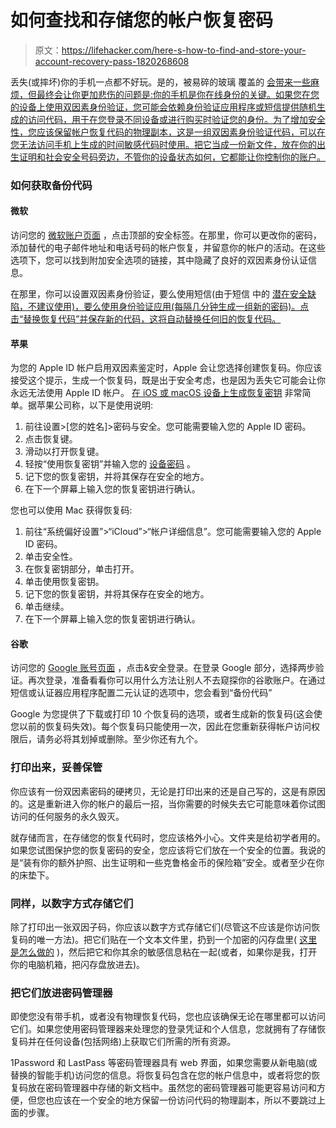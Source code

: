 # 如何查找和存储您的帐户恢复密码

> 原文：<https://lifehacker.com/here-s-how-to-find-and-store-your-account-recovery-pass-1820268608>

丢失(或摔坏)你的手机一点都不好玩。是的，被易碎的玻璃 覆盖的 [会带来一些麻烦，但最终会让你更加悲伤的问题是:你的手机是你在线身份的关键。如果您在您的设备上使用双因素身份验证，您可能会依赖身份验证应用程序或短信提供随机生成的访问代码，用于在您登录不同设备或进行购买时验证您的身份。为了增加安全性，您应该保留帐户恢复代码的物理副本，这是一组双因素身份验证代码，可以在您无法访问手机上生成的时间敏感代码时使用。把它当成一份新文件，放在你的出生证明和社会安全号码旁边，不管你的设备状态如何，它都能让你控制你的账户。](https://lifehacker.com/the-best-iphone-x-cases-to-protect-apples-most-breakab-1820185119)



### **如何获取备份代码**

#### **微软**

访问您的 [微软账户页面](https://account.microsoft.com/) ，点击顶部的安全标签。在那里，你可以更改你的密码，添加替代的电子邮件地址和电话号码的帐户恢复，并留意你的帐户的活动。在这些选项下，您可以找到附加安全选项的链接，其中隐藏了良好的双因素身份认证信息。

在那里，你可以设置双因素身份验证，要么使用短信(由于短信 中的 [潜在安全缺陷，不建议使用)，要么使用身份验证应用(每隔几分钟生成一组新的密码)。点击“替换恢复代码”并保存新的代码，这将自动替换任何旧的恢复代码。](https://lifehacker.com/if-you-text-from-your-pc-dont-use-sms-for-two-factor-a-1654474481)

#### **苹果**

为您的 Apple ID 帐户启用双因素鉴定时，Apple 会让您选择创建恢复码。你应该接受这个提示，生成一个恢复码，既是出于安全考虑，也是因为丢失它可能会让你永远无法使用 Apple ID 帐户。 [在 iOS 或 macOS 设备上生成恢复密钥](https://support.apple.com/en-us/HT208072) 非常简单。据苹果公司称，以下是使用说明:

1.  前往设置>[您的姓名]>密码与安全。您可能需要输入您的 Apple ID 密码。
2.  点击恢复键。
3.  滑动以打开恢复键。
4.  轻按“使用恢复密钥”并输入您的 [设备密码](https://support.apple.com/kb/HT204060) 。
5.  记下您的恢复密钥，并将其保存在安全的地方。
6.  在下一个屏幕上输入您的恢复密钥进行确认。

您也可以使用 Mac 获得恢复码:

1.  前往“系统偏好设置”>“iCloud”>“帐户详细信息”。您可能需要输入您的 Apple ID 密码。
2.  单击安全性。
3.  在恢复密钥部分，单击打开。
4.  单击使用恢复密钥。
5.  记下您的恢复密钥，并将其保存在安全的地方。
6.  单击继续。
7.  在下一个屏幕上输入您的恢复密钥进行确认。

#### 谷歌

访问您的 [Google 账号页面](http://accounts.google.com) ，点击&安全登录。在登录 Google 部分，选择两步验证。再次登录，准备看看你可以用什么方法让别人不去窥探你的谷歌账户。在通过短信或认证器应用程序配置二元认证的选项中，您会看到“备份代码”

Google 为您提供了下载或打印 10 个恢复码的选项，或者生成新的恢复码(这会使您以前的恢复码失效)。每个恢复码只能使用一次，因此在您重新获得帐户访问权限后，请务必将其划掉或删除。至少你还有九个。

### **打印出来，妥善保管**

你应该有一份双因素密码的硬拷贝，无论是打印出来的还是自己写的，这是有原因的。这是重新进入你的帐户的最后一招，当你需要的时候失去它可能意味着你试图访问的任何服务的永久毁灭。

就存储而言，在存储您的恢复代码时，您应该格外小心。文件夹是给初学者用的。如果您试图保护您的恢复密码的安全，您应该将它们放在一个安全的位置。我说的是“装有你的额外护照、出生证明和一些克鲁格金币的保险箱”安全。或者至少在你的床垫下。

### **同样，以数字方式存储它们**

除了打印出一张双因子码，你应该以数字方式存储它们(尽管这不应该是你访问恢复码的唯一方法)。把它们贴在一个文本文件里，扔到一个加密的闪存盘里( [这里是怎么做的](https://lifehacker.com/encrypt-your-flash-drive-to-ensure-your-peace-of-mind-1820010000) )，然后把它和你其余的敏感信息粘在一起(或者，如果你是我，打开你的电脑机箱，把闪存盘放进去)。

### **把它们放进密码管理器**

即使您没有带手机，或者没有物理恢复代码，您也应该确保无论在哪里都可以访问它们。如果您使用密码管理器来处理您的登录凭证和个人信息，您就拥有了存储恢复码并在任何设备(包括网络)上获取它们所需的所有资源。

1Password 和 LastPass 等密码管理器具有 web 界面，如果您需要从新电脑(或替换的智能手机)访问您的信息。将恢复码包含在您的帐户信息中，或者将您的恢复码放在密码管理器中存储的新文档中。虽然您的密码管理器可能更容易访问和方便，但您也应该在一个安全的地方保留一份访问代码的物理副本，所以不要跳过上面的步骤。